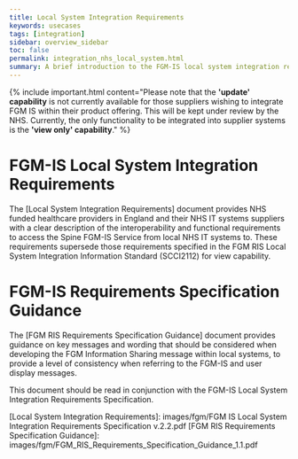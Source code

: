 ```yaml
---
title: Local System Integration Requirements
keywords: usecases
tags: [integration]
sidebar: overview_sidebar
toc: false
permalink: integration_nhs_local_system.html
summary: A brief introduction to the FGM-IS local system integration requirements.
---
```


{% include important.html content="Please note that the **'update' capability** is not currently available for those suppliers wishing to integrate FGM IS within their product offering. This will be kept under review by the NHS. Currently, the only functionality to be integrated into supplier systems is the **'view only' capability**." %}

# FGM-IS Local System Integration Requirements #

The [Local System Integration Requirements] document provides NHS funded healthcare providers in England and their NHS IT systems suppliers with a clear description of the interoperability and functional requirements to access the Spine FGM-IS Service from local NHS IT systems to. These requirements supersede those requirements specified in the FGM RIS Local System Integration Information Standard (SCCI2112) for view capability.

# FGM-IS Requirements Specification Guidance #

The [FGM RIS Requirements Specification Guidance] document provides guidance on key messages and wording that should be considered when developing the FGM Information Sharing message within local systems, to provide a level of consistency when referring to the FGM-IS and user display messages.

This document should be read in conjunction with the FGM-IS Local System Integration Requirements Specification.



[Local System Integration Requirements]: images/fgm/FGM IS Local System Integration Requirements Specification v.2.2.pdf
[FGM RIS Requirements Specification Guidance]: images/fgm/FGM_RIS_Requirements_Specification_Guidance_1.1.pdf